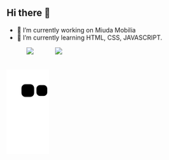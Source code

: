 ## Hi there 👋
- 🔭 I’m currently working on Miuda Mobilia
- 🌱 I’m currently learning HTML, CSS, JAVASCRIPT.
<div>
 ⠀⠀⠀⠀<a href="https://github.com/bshlarissa"></a>
 <img height="140m" src="https://github-readme-stats.vercel.app/api?username=bshlarissa&show_icons=true&theme=radical&include_all_commits=true&count_private=true"/> ⠀⠀⠀⠀
 <img height="140m" src="https://github-readme-stats.vercel.app/api/top-langs/?username=bshlarissa&layout=compact&langs_count=7&theme=radical"/>

</div>

<br>

<div> 

  ![Snake animation](https://github.com/rafaballerini/rafaballerini/blob/output/github-contribution-grid-snake.svg)
 

</div>
